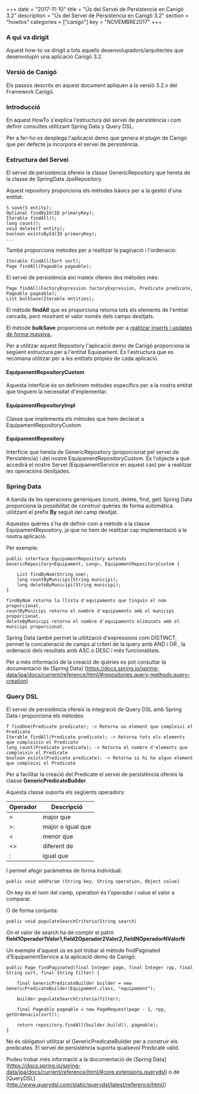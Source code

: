 +++
date = "2017-11-10"
title = "Ús del Servei de Persistencia en Canigó 3.2"
description = "Ús del Servei de Persistencia en Canigó 3.2"
section = "howtos"
categories = ["canigo"]
key = "NOVEMBRE2017"
+++

### A qui va dirigit

Aquest how-to va dirigit a tots aquells desenvolupadors/arquitectes que desenvolupin una aplicació Canigó 3.2.

### Versió de Canigó

Els passos descrits en aquest document apliquen a la versió 3.2.x del Framework Canigó.

### Introducció

En aquest HowTo s'explica l'estructura del servei de persistència i com definir consultes utilitzant Spring Data y Query DSL.

Per a fer-ho es desplega l'aplicació demo que genera el plugin de Canigó que per defecte ja incorpora el servei de persistència.

### Estructura del Servei

El servei de persistència ofereix la classe GenericRepository que hereta de la classe de SpringData JpaRepository.

Aquest repository proporciona els mètodes bàsics per a la gestió d'una entitat:

	S save(S entity);
	Optional findById(ID primaryKey);
	Iterable findAll();
	long count();
	void delete(T entity);
	boolean existsById(ID primaryKey);
	...

També proporciona mètodes per a realitzar la paginació i l'ordenació:

	Iterable findAll(Sort sort);
	Page findAll(Pageable pageable);

El servei de persistència així mateix ofereix dos mètodes més:

	Page findAll(FactoryExpression factoryExpression, Predicate predicate, Pageable pageable);
	List bulkSave(Iterable entities);

El mètode **findAll** que es proporciona retorna tots els elements de l'entitat cercada, però mostrant el valor només dels camps desitjats.

El mètode **bulkSave** proporciona un mètode per a [realitzar inserts i updates de forma massiva.](/howtos/2017-04-Batch-inserts-updates-canigo32/)

Per a utilitzar aquest Repository l'aplicació demo de Canigó proporciona la següent estructura per a l'entitat Equipament. És l'estructura que es recomana utilitzar per a les entitats pròpies de cada aplicació.

#### EquipamentRepositoryCustom

Aquesta interfície és on definirem mètodes específics per a la nostra entitat que tinguem la necessitat d'implementar.

#### EquipamentRepositoryImpl

Classe que implementa els mètodes que hem declarat a EquipamentRepositoryCustom

#### EquipamentRepository

Interfície que hereta de GenericRepository (proporcionat pel servei de Persistència) i del nostre EquipamentRepositoryCustom. És l'objecte a què accedirà el nostre Servei (EquipamentService en aquest cas) per a realitzar les operacions desitjades.

### Spring Data

A banda de les operacions genèriques (count, delete, find, get) Spring Data proporciona la possibilitat de construir quèries de forma automàtica utilitzant el prefix **By** seguit del camp desitjat.

Aquestes quèries s'ha de definir com a mètode a la classe EquipamentRepository, ja que no hem de realitzar cap implementació a la nostra aplicació.

Per exemple:

	public interface EquipamentRepository extends GenericRepository<Equipament, Long>, EquipamentRepositoryCustom {

		List findByNom(String nom);
		long countByMunicipi(String municipi);
		long deleteByMunicipi(String municipi);
	}

	findByNom retorna la llista d'equipaments que tinguin el nom proporcionat.
	countByMunicipi retorna el nombre d'equipaments amb el municipi proporcionat.
	deleteByMunicipi retorna el nombre d'equipaments eliminats amb el municipi proporcionat.

Spring Data també permet la utilització d'expressions com DISTINCT, permet la concatenació de camps al criteri de la query amb AND i OR , la ordenació dels resultats amb ASC o DESC i més funcionalitats.

Per a més informació de la creació de quèries es pot consultar la documentació de [Spring Data] (https://docs.spring.io/spring-data/jpa/docs/current/reference/html/#repositories.query-methods.query-creation)

### Query DSL

El servei de persistència ofereix la integració de Query DSL amb Spring Data i proporciona els mètodes:

	T findOne(Predicate predicate); -> Retorna un element que compleixi el Predicate
	Iterable findAll(Predicate predicate); -> Retorna tots els elements que compleixin el Predicate
	long count(Predicate predicate); -> Retorna el nombre d'elements que compleixin el Predicate
	boolean exists(Predicate predicate); -> Retorna si hi ha algun element que compleixi el Predicate

Per a facilitar la creació del Predicate el servei de persistència ofereix la classe **GenericPredicateBuilder**.

Aquesta classe suporta els següents operadors:

Operador | Descripció
--------- | --------
> | major que
>: | major o igual que
< | menor que
<> | diferent de
: | igual que

I permet afegir paràmetres de forma individual:

	public void addParam (String key, String operation, Object value)

On key és el nom del camp, operation és l'operador i value el valor a comparar.

O de forma conjunta:

	public void populateSearchCriteria(String search)

On el valor de search ha de complir el patró **field1Operador1Valor1,field2Operador2Valor2,fieldNOperadorNValorN**

Un exemple d'aquest ús es pot trobar al mètode findPaginated d'EquipamentService a la aplicació demo de Canigó:

	public Page findPaginated(final Integer page, final Integer rpp, final String sort, final String filter) {

		final GenericPredicateBuilder builder = new GenericPredicateBuilder(Equipament.class, "equipament");

		builder.populateSearchCriteria(filter);

		final Pageable pageable = new PageRequest(page - 1, rpp, getOrdenacio(sort));

		return repository.findAll(builder.build(), pageable);
	}

No és obligatori utilitzar el GenericPredicateBuilder per a construir els predicates. El servei de persistència suporta qualsevol Predicate vàlid.

Podeu trobar més informació a la documentació de [Spring Data] (https://docs.spring.io/spring-data/jpa/docs/current/reference/html/#core.extensions.querydsl) o de [QueryDSL] (http://www.querydsl.com/static/querydsl/latest/reference/html/)

